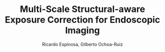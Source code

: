 ---
paperId: 15
author: Ricardo Espinosa, Gilberto Ochoa-Ruiz
publicationauthor: Espinosa, R. et al.
title: Multi-Scale Structural-aware Exposure Correction for Endoscopic Imaging
pdf: Ricardo_Espinosa.pdf
poster: Ricardo_Espinosa.png
alt: --
type: Poster
topic: Medical and Biological Vision, Cell Microscopy 
subtopic: Computational Imaging
link: https://doi.org/10.52591/lxai2023061813
conference: cvpr
year: 2023
tags: cvpr-2023-ea-pp
location: Vancouver, Canada
---